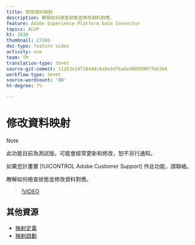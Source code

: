 ```yaml
---
title: 修改資料映射
description: 瞭解如何檢查狀態並修改資料對應。
feature: Adobe Experience Platform Data Connector
topics: ACoP
kt: 2830
thumbnail: 27266
doc-type: feature video
activity: use
team: TM
translation-type: tm+mt
source-git-commit: 11263e247184ddc6a8e3df6a8ed0899907fbb366
workflow-type: tm+mt
source-wordcount: '80'
ht-degree: 7%

---
```



# 修改資料映射

>[!NOTE]
>
>此功能目前為測試版，可能會經常更新和修改，恕不另行通知。
>
>如果您計畫實 [!UICONTROL Adobe Customer Support] 作此功能，請聯絡。

瞭解如何檢查狀態並修改資料對應。

>[!VIDEO](https://video.tv.adobe.com/v/27266?quality=12)

## 其他資源

* [映射定義](https://docs.adobe.com/content/help/en/campaign-standard/using/administrating/mapping-campaign-and-aep-data/aep-mapping-definition.html)
* [映射啟動](https://docs.adobe.com/content/help/en/campaign-standard/using/administrating/mapping-campaign-and-aep-data/aep-mapping-activation.html)
